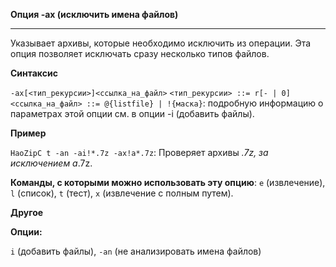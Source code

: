 ﻿

**Опция -ax (исключить имена файлов)**

--------------------------------------------------------------------------------

Указывает архивы, которые необходимо исключить из операции. Эта опция позволяет исключать сразу несколько типов файлов.

**Синтаксис**

`-ax[<тип_рекурсии>]<ссылка_на_файл>`
`<тип_рекурсии> ::= r[- | 0]`
`<ссылка_на_файл> ::= @{listfile} | !{маска}`: подробную информацию о параметрах этой опции см. в опции -i (добавить файлы).

**Пример**

`HaoZipC t -an -ai!*.7z -ax!a*.7z`: Проверяет архивы *.7z, за исключением a*.7z.

**Команды, с которыми можно использовать эту опцию**: `e` (извлечение), `l` (список), `t` (тест), `x` (извлечение с полным путем).

**Другое**

**Опции:**

`i` (добавить файлы), `-an` (не анализировать имена файлов)
